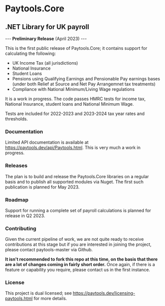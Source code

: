 # Paytools.Core
## .NET Library for UK payroll

--- **Preliminary Release** (April 2023) ---

This is the first public release of Paytools.Core; it contains support for calculating the following:

- UK Income Tax (all jurisdictions)
- National Insurance
- Student Loans
- Pensions using Qualifying Earnings and Pensionable Pay earnings bases (under both Relief at Source and Net Pay Arrangemnet tax treatments)
- Compliance with National Minimum/Living Wage regulations

It is a work in progress.  The code passes HMRC tests for income tax, National Insurance, student loans and National Minimum Wage.

Tests are included for 2022-2023 and 2023-2024 tax year rates and thresholds.

### Documentation
Limited API documentation is available at https://paytools.dev/api/Paytools.html.  This is very much a work in progress.
 
### Releases
The plan is to build and release the Paytools.Core libraries on a regular basis and to publish all supported modules via Nuget.  The first such publication is planned for May 2023.

### Roadmap
Support for running a complete set of payroll calculations is planned for release in Q2 2023.

### Contributing
Given the current pipeline of work, we are not quite ready to receive contributions at this stage but if you are interested in joining the project, please contact paytools-master via Github.

**It isn't recommended to fork this repo at this time, on the basis that there are a lot of changes coming in fairly short order.**  Once again, if there is a feature or capability you require, please contact us in the first instance.

### License
This project is dual licensed; see https://paytools.dev/licensing-paytools.html for more details.
